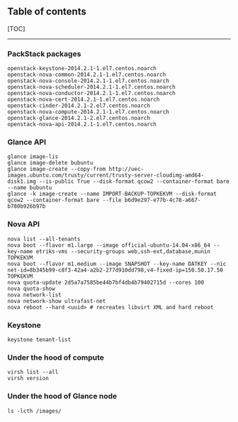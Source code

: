## Table of contents

[TOC]

****************************************

### PackStack packages
    openstack-keystone-2014.2.1-1.el7.centos.noarch
    openstack-nova-common-2014.2.1-1.el7.centos.noarch
    openstack-nova-console-2014.2.1-1.el7.centos.noarch
    openstack-nova-scheduler-2014.2.1-1.el7.centos.noarch
    openstack-nova-conductor-2014.2.1-1.el7.centos.noarch
    openstack-nova-cert-2014.2.1-1.el7.centos.noarch
    openstack-cinder-2014.2.1-2.el7.centos.noarch
    openstack-nova-compute-2014.2.1-1.el7.centos.noarch
    openstack-glance-2014.2.1-2.el7.centos.noarch
    openstack-nova-api-2014.2.1-1.el7.centos.noarch

### Glance API
    glance image-lis
    glance image-delete bubuntu
    glance image-create --copy-from http://uec-images.ubuntu.com/trusty/current/trusty-server-cloudimg-amd64-disk1.img --is-public True --disk-format qcow2 --container-format bare --name bubuntu
    glance -k image-create --name IMPORT-BACKUP-TOPKEKVM --disk-format qcow2 --container-format bare --file b6d9e297-e77b-4c78-a667-b780b926b97b

### Nova API
    nova list --all-tenants
    nova boot --flavor m1.large --image official-ubuntu-14.04-x86_64 --key-name etriks-vms --security-groups web,ssh-ext,database,munin TOPKEKVM
    nova boot --flavor m1.medium --image SNAPSHOT --key-name DATKEY --nic net-id=8b345b99-c8f3-42a4-a2b2-277d910dd798,v4-fixed-ip=150.50.17.50 TOPKEKVM
    nova quota-update 2d5a7a7585be44b7bf4db4b79402715d --cores 100
    nova quota-show 
    nova network-list
    nova network-show ultrafast-net
    nova reboot --hard <uuid> # recreates libvirt XML and hard reboot

### Keystone
    keystone tenant-list

### Under the hood of compute
    virsh list --all
    virsh version

### Under the hood of Glance node

    ls -lcth /images/